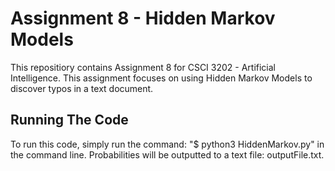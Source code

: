 # Assignment 8 - Hidden Markov Models
This repositiory contains Assignment 8 for CSCI 3202 - Artificial Intelligence. This assignment focuses on using Hidden Markov Models to discover typos in a text document.

## Running The Code
To run this code, simply run the command: "$ python3 HiddenMarkov.py" in the command line. Probabilities will be outputted to a text file: outputFile.txt.  
